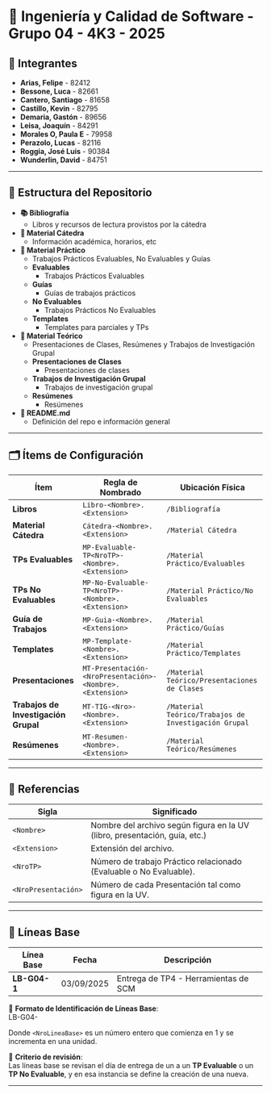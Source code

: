 # 📘 Ingeniería y Calidad de Software - Grupo 04 - 4K3 - 2025

## 👥 Integrantes
- **Arias, Felipe** - 82412  
- **Bessone, Luca** - 82661  
- **Cantero, Santiago** - 81658  
- **Castillo, Kevin** - 82795 
- **Demaria, Gastón** - 89656
- **Leisa, Joaquín** - 84291   
- **Morales O, Paula E** - 79958    
- **Perazolo, Lucas** - 82116  
- **Roggia, José Luis** - 90384  
- **Wunderlin, David** - 84751  


---

## 📂 Estructura del Repositorio

- **📚 Bibliografía**
  - Libros y recursos de lectura provistos por la cátedra
- **🏫 Material Cátedra**
  - Información académica, horarios, etc
- **📝 Material Práctico**
  - Trabajos Prácticos Evaluables, No Evaluables y Guías
  - **Evaluables**
    - Trabajos Prácticos Evaluables
  - **Guías**
    - Guías de trabajos prácticos
  - **No Evaluables**
    - Trabajos Prácticos No Evaluables
  - **Templates**
    - Templates para parciales y TPs
- **🧠 Material Teórico**
  - Presentaciones de Clases, Resúmenes y Trabajos de Investigación Grupal
  - **Presentaciones de Clases**
    - Presentaciones de clases
  - **Trabajos de Investigación Grupal**
    - Trabajos de investigación grupal
  - **Resúmenes**
    - Resúmenes
- **📜 README.md**
  - Definición del repo e información general


---

## 🗂️ Ítems de Configuración

| Ítem                                      | Regla de Nombrado                                        | Ubicación Física                                           |
|-------------------------------------------|----------------------------------------------------------|------------------------------------------------------------|   
| **Libros**                                | `Libro-<Nombre>.<Extension>`                             | `/Bibliografía`                                            |
| **Material Cátedra**                      | `Cátedra-<Nombre>.<Extension>`                           | `/Material Cátedra`                                        |
| **TPs Evaluables**                        | `MP-Evaluable-TP<NroTP>-<Nombre>.<Extension>`            | `/Material Práctico/Evaluables`                            |
| **TPs No Evaluables**                     | `MP-No-Evaluable-TP<NroTP>-<Nombre>.<Extension>`         | `/Material Práctico/No Evaluables`                         |
| **Guía de Trabajos**                      | `MP-Guia-<Nombre>.<Extension>`                           | `/Material Práctico/Guías`                                 |
| **Templates**                             | `MP-Template-<Nombre>.<Extension>`                       | `/Material Práctico/Templates`                             |
| **Presentaciones**                        | `MT-Presentación-<NroPresentación>-<Nombre>.<Extension>` | `/Material Teórico/Presentaciones de Clases`               |
| **Trabajos de Investigación Grupal**      | `MT-TIG-<Nro>-<Nombre>.<Extension>`                      | `/Material Teórico/Trabajos de Investigación Grupal`       |
| **Resúmenes**                             | `MT-Resumen-<Nombre>.<Extension>`                        | `/Material Teórico/Resúmenes`                              |   


---

## 🔑 Referencias

| Sigla                 | Significado                                                                 |
|-----------------------|-----------------------------------------------------------------------------|
| `<Nombre>`            | Nombre del archivo según figura en la UV (libro, presentación, guía, etc.)  |
| `<Extension>`         | Extensión del archivo.                                                      |
| `<NroTP>`             | Número de trabajo Práctico relacionado (Evaluable o No Evaluable).          |
| `<NroPresentación>`   | Número de cada Presentación tal como figura en la UV.                       |

---

## 📌 Líneas Base

| Línea Base   | Fecha      | Descripción                          |
|--------------|------------|--------------------------------------|
| **LB-G04-1** | 03/09/2025 | Entrega de TP4 - Herramientas de SCM |


🔖 **Formato de Identificación de Líneas Base**:  
LB-G04-<NroLineaBase>


Donde `<NroLineaBase>` es un número entero que comienza en 1 y se incrementa en una unidad.

📅 **Criterio de revisión**:  
Las líneas base se revisan el día de entrega de un a un **TP Evaluable** o un **TP No Evaluable**, y en esa instancia se define la creación de una nueva.

---